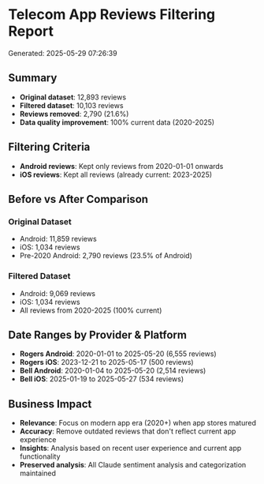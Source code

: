 # Telecom App Reviews Filtering Report
Generated: 2025-05-29 07:26:39

## Summary
- **Original dataset**: 12,893 reviews
- **Filtered dataset**: 10,103 reviews
- **Reviews removed**: 2,790 (21.6%)
- **Data quality improvement**: 100% current data (2020-2025)

## Filtering Criteria
- **Android reviews**: Kept only reviews from 2020-01-01 onwards
- **iOS reviews**: Kept all reviews (already current: 2023-2025)

## Before vs After Comparison

### Original Dataset
- Android: 11,859 reviews
- iOS: 1,034 reviews
- Pre-2020 Android: 2,790 reviews (23.5% of Android)

### Filtered Dataset
- Android: 9,069 reviews
- iOS: 1,034 reviews
- All reviews from 2020-2025 (100% current)

## Date Ranges by Provider & Platform
- **Rogers Android**: 2020-01-01 to 2025-05-20 (6,555 reviews)
- **Rogers iOS**: 2023-12-21 to 2025-05-17 (500 reviews)
- **Bell Android**: 2020-01-04 to 2025-05-20 (2,514 reviews)
- **Bell iOS**: 2025-01-19 to 2025-05-27 (534 reviews)

## Business Impact
- **Relevance**: Focus on modern app era (2020+) when app stores matured
- **Accuracy**: Remove outdated reviews that don't reflect current app experience
- **Insights**: Analysis based on recent user experience and current app functionality
- **Preserved analysis**: All Claude sentiment analysis and categorization maintained
